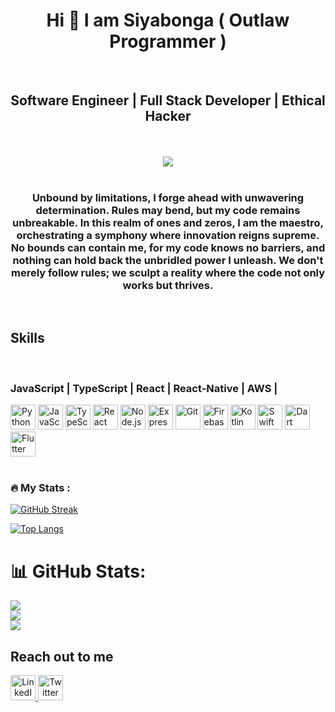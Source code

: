 <h1 align="center">Hi 🐸 I am Siyabonga ( Outlaw Programmer ) </h1>
<br />
<h2 align="center">Software Engineer | Full Stack Developer | Ethical Hacker </h2>
<br />

<br />
<div align="center">
    <img src="https://i.redd.it/gc5sdce7vr2b1.gif" />
</div>
<br />
<h3 align="center">Unbound by limitations, I forge ahead with unwavering determination. Rules may bend, but my code remains unbreakable. In this realm of ones and zeros, I am the maestro, orchestrating a symphony where innovation reigns supreme. No bounds can contain me, for my code knows no barriers, and nothing can hold back the unbridled power I unleash. We don't merely follow rules; we sculpt a reality where the code not only works but thrives.</h3>
<br />
<h2>Skills</h2>
<br />
<h3><b>JavaScript</b> | TypeScript | React | React-Native | AWS | </h3>

<div>
    <img src="https://cdn.jsdelivr.net/gh/devicons/devicon/icons/python/python-original.svg" title="Python" alt="Python" width="40" height="40"/>
    <img src="https://cdn.jsdelivr.net/gh/devicons/devicon/icons/javascript/javascript-original.svg" title="JavaScript" alt="JavaScript" width="40" height="40"/>
    <img src="https://cdn.jsdelivr.net/gh/devicons/devicon/icons/typescript/typescript-original.svg" title="TypeScript" alt="TypeScript" width="40" height="40"/>
    <img src="https://cdn.jsdelivr.net/gh/devicons/devicon/icons/react/react-original.svg" title="React" alt="React" width="40" height="40"/>
    <img src="https://cdn.jsdelivr.net/gh/devicons/devicon/icons/nodejs/nodejs-original.svg" title="Node.js" alt="Node.js" width="40" height="40"/>
    <img src="https://cdn.jsdelivr.net/gh/devicons/devicon/icons/express/express-original.svg" title="Express.js" alt="Express.js" width="40" height="40"/>
    <img src="https://cdn.jsdelivr.net/gh/devicons/devicon/icons/git/git-original.svg" title="Git" alt="Git" width="40" height="40"/>
    <img src="https://cdn.jsdelivr.net/gh/devicons/devicon/icons/firebase/firebase-plain.svg" title="Firebase" alt="Firebase" width="40" height="40"/>
    <img src="https://cdn.jsdelivr.net/gh/devicons/devicon/icons/kotlin/kotlin-original.svg" title="Kotlin" alt="Kotlin" width="40" height="40"/>
    <img src="https://cdn.jsdelivr.net/gh/devicons/devicon/icons/swift/swift-original.svg" title="Swift" alt="Swift" width="40" height="40"/>
    <img src="https://cdn.jsdelivr.net/gh/devicons/devicon/icons/dart/dart-original.svg" title="Dart" alt="Dart" width="40" height="40"/>
    <img src="https://cdn.jsdelivr.net/gh/devicons/devicon/icons/flutter/flutter-original.svg" title="Flutter" alt="Flutter" width="40" height="40"/>
</div>
<br />


### :fire: My Stats :

[![GitHub Streak](http://github-readme-streak-stats.herokuapp.com?user=ghost2468developer&theme=dark&border_radius=4.8&date_format=M%20j%5B%2C%20Y%5D)](https://git.io/streak-stats)


[![Top Langs](https://github-readme-stats.vercel.app/api/top-langs/?username=ghost2468developer&layout=compact)](https://github.com/OutlawDev)

# 📊 GitHub Stats:
![](https://github-readme-stats.vercel.app/api?username=ghost2468developer&theme=dark&hide_border=false&include_all_commits=false&count_private=false)<br/>
![](https://github-readme-streak-stats.herokuapp.com/?user=ghost2468developer&theme=dark&hide_border=false)<br/>
![](https://github-readme-stats.vercel.app/api/top-langs/?username=ghost2468developer&theme=dark&hide_border=false&include_all_commits=false&count_private=false&layout=compact)

<h2>Reach out to me</h2>
<a href="https://www.linkedin.com/in/kenneth-siyabonga-ncube/" target="_blank" align="center">
        <img src="https://cdn-icons-png.flaticon.com/512/1384/1384014.png" title="LinkedIn" alt="LinkedIn" width="40" height="40"/>
</a>
<a href="https://twitter.com/binary_tree1" target="_blank" align="center">
        <img src="https://freebiehive.com/wp-content/uploads/2023/08/New-Twitter-Logo.jpg" title="Twitter" alt="Twitter" width="40" height="40"/>
</a>

